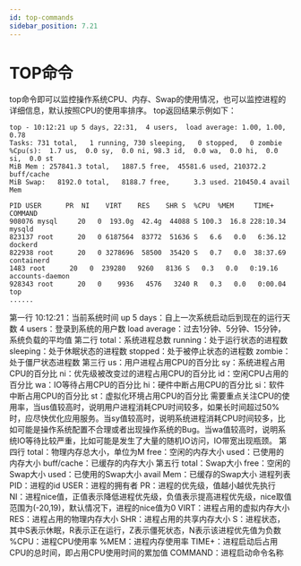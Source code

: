 ```yaml
---
id: top-commands
sidebar_position: 7.21
---
```


# TOP命令

top命令即可以监控操作系统CPU、内存、Swap的使用情况，也可以监控进程的详细信息，默认按照CPU的使用率排序。
top返回结果示例如下：
```shell
top - 10:12:21 up 5 days, 22:31,  4 users,  load average: 1.00, 1.00, 0.78
Tasks: 731 total,   1 running, 730 sleeping,   0 stopped,   0 zombie
%Cpu(s):  1.7 us,  0.0 sy,  0.0 ni, 98.3 id,  0.0 wa,  0.0 hi,  0.0 si,  0.0 st
MiB Mem : 257841.3 total,   1887.5 free,  45581.6 used, 210372.2 buff/cache
MiB Swap:   8192.0 total,   8188.7 free,      3.3 used. 210450.4 avail Mem 

PID USER      PR  NI    VIRT    RES    SHR S  %CPU  %MEM     TIME+ COMMAND                                                                                                                
908076 mysql     20   0  193.0g  42.4g  44088 S 100.3  16.8 228:10.34 mysqld                                                                                                                 
823137 root      20   0 6187564  83772  51636 S   6.6   0.0   6:36.12 dockerd                                                                                                                
822938 root      20   0 3278696  58500  35420 S   0.7   0.0  38:37.69 containerd                                                                                                             
1483 root      20   0  239280   9260   8136 S   0.3   0.0   0:19.16 accounts-daemon                                                                                                        
928343 root      20   0    9936   4576   3240 R   0.3   0.0   0:00.04 top                                                                                                                    
......
```
第一行
10:12:21：当前系统时间
up 5 days：自上一次系统启动后到现在的运行天数
4 users：登录到系统的用户数
load average：过去1分钟、5分钟、15分钟，系统负载的平均值
第二行
total：系统进程总数
running：处于运行状态的进程数
sleeping：处于休眠状态的进程数
stopped：处于被停止状态的进程数
zombie：处于僵尸状态进程数
第三行
us：用户进程占用CPU的百分比
sy：系统进程占用CPU的百分比
ni：优先级被改变过的进程占用CPU的百分比
id：空闲CPU占用的百分比
wa：IO等待占用CPU的百分比
hi：硬件中断占用CPU的百分比
si：软件中断占用CPU的百分比
st：虚拟化环境占用CPU的百分比
需要重点关注CPU的使用率，当us值较高时，说明用户进程消耗CPU时间较多，如果长时间超过50%时，应尽快优化应用服务。当sy值较高时，说明系统进程消耗CPU时间较多，比如可能是操作系统配置不合理或者出现操作系统的Bug。当wa值较高时，说明系统IO等待比较严重，比如可能是发生了大量的随机IO访问，IO带宽出现瓶颈。
第四行
total：物理内存总大小，单位为M
free：空闲的内存大小
used：已使用的内存大小
buff/cache：已缓存的内存大小
第五行
total：Swap大小
free：空闲的Swap大小
used：已使用的Swap大小
avail Mem：已缓存的Swap大小
进程列表
PID：进程的id
USER：进程的拥有者
PR：进程的优先级，值越小越优先执行
NI：进程nice值，正值表示降低进程优先级，负值表示提高进程优先级，nice取值范围为(-20,19)，默认情况下，进程的nice值为0
VIRT：进程占用的虚拟内存大小
RES：进程占用的物理内存大小
SHR：进程占用的共享内存大小
S：进程状态，其中S表示休眠，R表示正在运行，Z表示僵死状态，N表示该进程优先值为负数
%CPU：进程CPU使用率
%MEM：进程内存使用率
TIME+：进程启动后占用CPU的总时间，即占用CPU使用时间的累加值
COMMAND：进程启动命令名称
